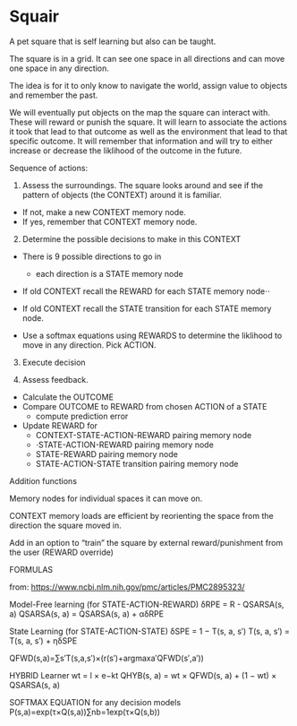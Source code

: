 # Squair

A pet square that is self learning but also can be taught.

The square is in a grid. It can see one space in all directions and can move one space in any direction.  

The idea is for it to only know to navigate the world, assign value to objects and remember the past. 

We will eventually put objects on the map the square can interact with. These will reward or punish the square. It will learn to associate the actions it took that lead to that outcome as well as the environment that lead to that specific outcome. It will remember that information and will try to either increase or decrease the liklihood of the outcome in the future.

Sequence of actions:

1. Assess the surroundings. The square looks around and see if the pattern of objects (the CONTEXT) around it is familiar. 
  - If not, make a new CONTEXT memory node.
  - If yes, remember that CONTEXT memory node. 

2. Determine the possible decisions to make in this CONTEXT
  - There is 9 possible directions to go in
     - each direction is a STATE memory node
    
  - If old CONTEXT recall the REWARD for each STATE memory node⋅⋅
  - If old CONTEXT recall the STATE transition for each STATE memory node.

  - Use a softmax equations using REWARDS to determine the liklihood to move in any direction. Pick ACTION.

3. Execute decision

4. Assess feedback. 
  - Calculate the OUTCOME
  - Compare OUTCOME to REWARD from chosen ACTION of a STATE   
     - compute prediction error
  - Update REWARD for 
     - CONTEXT-STATE-ACTION-REWARD pairing memory node
     - ⋅STATE-ACTION-REWARD pairing memory node
     - STATE-REWARD pairing memory node
     - STATE-ACTION-STATE transition pairing memory node


Addition functions

Memory nodes for individual spaces it can move on. 

CONTEXT memory loads are efficient by reorienting the space from the direction the square moved in. 

Add in an option to “train” the square by external reward/punishment from the user (REWARD override)


FORMULAS

from:  https://www.ncbi.nlm.nih.gov/pmc/articles/PMC2895323/

Model-Free learning (for STATE-ACTION-REWARD)
δRPE = R - QSARSA(s, a)
QSARSA(s, a) = QSARSA(s, a) + αδRPE

State Learning (for STATE-ACTION-STATE)
δSPE = 1 − T(s, a, s′)
T(s, a, s′) = T(s, a, s′) + ηδSPE

QFWD(s,a)=∑s′T(s,a,s′)×(r(s′)+argmaxa′QFWD(s′,a′))

HYBRID Learner
wt = l × e−kt
QHYB(s, a) = wt × QFWD(s, a) + (1 − wt) × QSARSA(s, a)

SOFTMAX EQUATION for any decision models
P(s,a)=exp(τ×Q(s,a))∑nb=1exp(τ×Q(s,b))